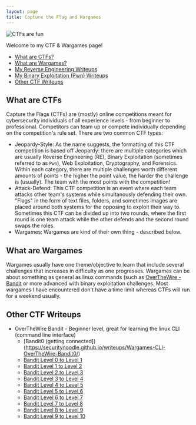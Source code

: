 ```yaml
---
layout: page
title: Capture the Flag and Wargames
---
```


![CTFs are fun](https://raw.githubusercontent.com/SecurityNoodle/SecurityNoodle.github.io/master/Images/ctf.png)

Welcome to my CTF & Wargames page!

* [What are CTFs?](https://securitynoodle.github.io/CTF/#what-are-ctfs)
* [What are Wargames?](https://securitynoodle.github.io/CTF/#what-are-wargames)
* [My Reverse Engineering Writeups](https://securitynoodle.github.io/CTF/ReverseEngineering/)
* [My Binary Exploitation (Pwn) Writeups](https://securitynoodle.github.io/CTF/BinaryExploitation/)
* [Other CTF Writeups](https://securitynoodle.github.io/CTF/#other-ctf-writeups)

## What are CTFs
Capture the Flags (CTFs) are (mostly) online competitions meant for cybersecurity individuals of all experience levels - from beginner to professional. Competitors can team up or compete individually depending on the competition's rule set. There are two common CTF types:

* Jeopardy-Style: As the name suggests, the formatting of this CTF competition is based off Jeopardy: there are multiple categories which are usually Reverse Engineering (RE), Binary Exploitation (sometimes referred to as `Pwn`), Web Exploitation, Cryptography, and Forensics. Within each category, there are multiple challenges worth different amounts of points - the higher the point value, the harder the challenge is (usually). The team with the most points with the competition!
* Attack-Defend: This CTF competition is an event where each team attacks other team's systems while simultanously defending their own. "Flags" in the form of text files, folders, and sometimes images are placed around both systems for the opposing to exploit their way to. Sometimes this CTF can be divided up into two rounds, where the first round is one team attack while the other defends and the second round swaps the roles. 
* Wargames: Wargames are kind of their own thing - described below.

## What are Wargames
Wargames usually have one theme/objective to learn that include several challenges that increases in difficulty as one progresses. Wargames can be about something as general as linux commands (such as [OverTheWire - Bandit](https://overthewire.org/wargames/bandit/) or more advanced with binary exploitation challenges. Most wargames I have encountered don't have a time limit whereas CTFs will run for a weekend usually. 

## Other CTF Writeups
* OverTheWire Bandit - Beginner level, great for learning the linux CLI (command line interface)
  * [Bandit0 (getting connected])(https://securitynoodle.github.io/writeups/Wargames-CLI-OverTheWire-Bandit0/)
  * [Bandit Level 0 to Level 1](https://securitynoodle.github.io/writeups/Wargames-CLI-OverTheWire-Bandit0-1/)
  * [Bandit Level 1 to Level 2](https://securitynoodle.github.io/writeups/Wargames-CLI-OverTheWire-Bandit1-2)
  * [Bandit Level 2 to Level 3](https://securitynoodle.github.io/writeups/Wargames-CLI-OverTheWire-Bandit2-3)
  * [Bandit Level 3 to Level 4](https://securitynoodle.github.io/writeups/Wargames-CLI-OverTheWire-Bandit3-4)
  * [Bandit Level 4 to Level 5](https://securitynoodle.github.io/writeups/Wargames-CLI-OverTheWire-Bandit4-5)
  * [Bandit Level 5 to Level 6](https://securitynoodle.github.io/writeups/Wargames-CLI-OverTheWire-Bandit5-6)
  * [Bandit Level 6 to Level 7](https://securitynoodle.github.io/writeups/Wargames-CLI-OverTheWire-Bandit6-7)
  * [Bandit Level 7 to Level 8](https://securitynoodle.github.io/writeups/Wargames-CLI-OverTheWire-Bandit7-8)
  * [Bandit Level 8 to Level 9](https://securitynoodle.github.io/writeups/Wargames-CLI-OverTheWire-Bandit8-9)
  * [Bandit Level 9 to Level 10](https://securitynoodle.github.io/writeups/Wargames-CLI-OverTheWire-Bandit9-10)
